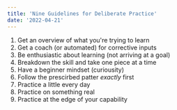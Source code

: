 ```yaml
---
title: 'Nine Guidelines for Deliberate Practice'
date: '2022-04-21'
---
```


1. Get an overview of what you're trying to learn
2. Get a coach (or automated) for corrective inputs
3. Be enthusiastic about learning (not arriving at a goal)
4. Breakdown the skill and take one piece at a time
5. Have a beginner mindset (curiousity)
6. Follow the prescirbed patter _exactly_ first
7. Practice a little every day
8. Practice on something real
9. Practice at the edge of your capability

